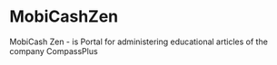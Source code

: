 # MobiCashZen
MobiCash Zen - is Portal for administering educational articles of the company CompassPlus

